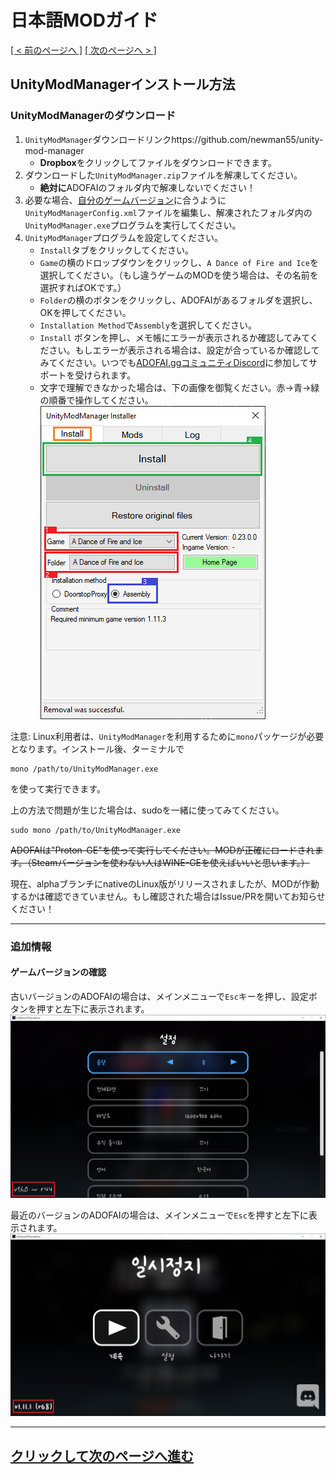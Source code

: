 # 日本語MODガイド
<ins>[[ < 前のページへ ]](./main.md)</ins> <ins>[[ 次のページへ > ]](./use-2.md)</ins>

## UnityModManagerインストール方法

### UnityModManagerのダウンロード

1. `UnityModManager`ダウンロードリンクhttps://github.com/newman55/unity-mod-manager
    * **Dropbox**をクリックしてファイルをダウンロードできます。
2. ダウンロードした`UnityModManager.zip`ファイルを解凍してください。
    * **絶対に**ADOFAIのフォルダ内で解凍しないでください！
3. 必要な場合、[自分のゲームバージョン](#ゲームバージョンの確認)に合うように`UnityModManagerConfig.xml`ファイルを<!--[-->編集<!--]()-->し、解凍されたフォルダ内の`UnityModManager.exe`プログラムを実行してください。
4. `UnityModManager`プログラムを設定してください。
    * `Install`タブをクリックしてください。
    * `Game`の横のドロップダウンをクリックし、`A Dance of Fire and Ice`を選択してください。（もし違うゲームのMODを使う場合は、その名前を選択すればOKです。）
    * `Folder`の横のボタンをクリックし、ADOFAIがあるフォルダを選択し、OKを押してください。
    * `Installation Method`で`Assembly`を選択してください。
    * `Install` ボタンを押し、メモ帳にエラーが表示されるか確認してみてください。もしエラーが表示される場合は、設定が合っているか確認してみてください。いつでも[ADOFAI.ggコミュニティDiscord](https://discord.gg/TKdpbUUfUa)に参加してサポートを受けられます。
    * 文字で理解できなかった場合は、下の画像を御覧ください。赤→青→緑の順番で操作してください。
    ![](./resources/use-1/image1.png)

   
注意: Linux利用者は、`UnityModManager`を利用するために`mono`パッケージが必要となります。インストール後、ターミナルで
```shell
mono /path/to/UnityModManager.exe
```
を使って実行できます。

上の方法で問題が生じた場合は、sudoを一緒に使ってみてください。
```shell
sudo mono /path/to/UnityModManager.exe
```

~~ADOFAIは"Proton-GE"を使って実行してください。MODが正確にロードされます。（Steamバージョンを使わない人はWINE-GEを使えばいいと思います。）~~

現在、alphaブランチにnativeのLinux版がリリースされましたが、MODが作動するかは確認できていません。もし確認された場合はIssue/PRを開いてお知らせください！

   ---

<!-- Additonal Info -->
### 追加情報
#### ゲームバージョンの確認

古いバージョンのADOFAIの場合は、メインメニューで`Esc`キーを押し、設定ボタンを押すと左下に表示されます。
![](./resources/use-1/image2.png)

最近のバージョンのADOFAIの場合は、メインメニューで`Esc`を押すと左下に表示されます。
![](./resources/use-1/image3.png)
<!--
#### 파일 수정 (예전 버전 전용)

(2021년 2월 25일 기준) 현재 버전과 과거 버전(`1.11.1 r68 이하`)의 게임 코드가 달라서 파일을 수정해야 하는 경우가 있습니다. [여기를 누르시면 게임 내에서 버전을 보는 방법을 알려드립니다.](#게임-버전-확인)

수정해야 할 대상은 `UnityModManagerConfig.xml` 파일입니다.
```xml
<GameInfo Name="A Dance of Fire and Ice">

...

</GameInfo>
```

위 내용이 있는 라인을 찾고 안에 있는 `StartingPoint`, `UIStartingPoint`를 다음과 같이 수정해야 합니다.

게임 버전 `r68`까지는 설정을 다음과 같이 적용해야 합니다.

```xml
<StartingPoint>[Assembly-CSharp.dll]ADOBase.SetupLevelEventsInfo:Before</StartingPoint>
<UIStartingPoint>[Assembly-CSharp.dll]ADOBase.SetupLevelEventsInfo:After</UIStartingPoint>
```

버전 `r69`부터는 설정을 다음과 같이 적용해야 합니다. (<ins>이게 기본값이므로 `r69` 및 그 이후 버전을 사용하시는 분들은 설정을 바꾸지 않아도 될겁니다.</ins>)

```xml
<StartingPoint>[Assembly-CSharp.dll]ADOStartup.Startup:Before</StartingPoint>
<UIStartingPoint>[Assembly-CSharp.dll]ADOStartup.Startup:After</UIStartingPoint>
```

만약 설정이 끝났다면 이렇게 보일 것입니다. 밑의 `여러분이 설정한 내용..` 은 실질적으로 들어가는 값이 아니라 위에 보여준 두개의 설정 중 하나입니다.
```xml
<GameInfo Name="A Dance of Fire and Ice">
    <Folder>ADOFAI</Folder>
    <ModsDirectory>Mods</ModsDirectory>
    <ModInfo>Info.json</ModInfo>
    <GameExe>A Dance of Fire and Ice.exe</GameExe>
    <EntryPoint>[UnityEngine.UIModule.dll]UnityEngine.Canvas.cctor:Before</EntryPoint>
    <StartingPoint>여러분이 설정한 내용..</StartingPoint>
    <UIStartingPoint>여러분이 설정한 내용..</UIStartingPoint>
    <MinimalManagerVersion>0.22.14</MinimalManagerVersion>
    <Comment>Required minimum game version 1.11.3</Comment>
</GameInfo> 
```

[혹은 이미 여기서 수정된 파일을 다운로드할 수 있습니다.](https://drive.google.com/file/d/1BZ6XJwMnb9KsKtLcuQ5JctRs81nw_60V/view?usp=sharing)

__**또한, 파일을 교체하시거나 수정하신 이후 `UnityModManager`를 무조건 껐다 켜야 함을 숙지해 주세요.**__
-->
---

## [クリックして次のページへ進む](./use-2.md)
